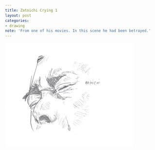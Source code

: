 ```yaml
---
title: Zatoichi Crying 1
layout: post
categories:
- drawing
note: 'From one of his movies. In this scene he had been betrayed.'
---
```


<img src="/assets/pages/art/images/zatoichi-crying-1.png">
